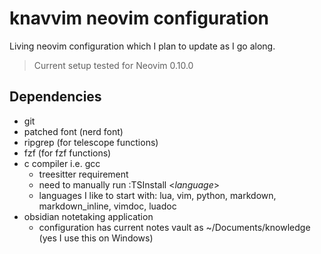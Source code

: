# knavvim neovim configuration

Living neovim configuration which I plan to update as I go along.

> Current setup tested for Neovim 0.10.0

## Dependencies

- git
- patched font (nerd font)
- ripgrep (for telescope functions)
- fzf (for fzf functions)
- c compiler i.e. gcc
    - treesitter requirement
    - need to manually run :TSInstall <*language*> 
    - languages I like to start with: lua, vim, python, markdown, markdown_inline, vimdoc, luadoc
- obsidian notetaking application
    - configuration has current notes vault as ~/Documents/knowledge (yes I use this on Windows)


